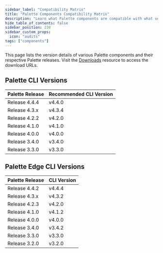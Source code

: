 ```yaml
---
sidebar_label: "Compatibility Matrix"
title: "Palette Components Compatibility Matrix"
description: "Learn what Palette components are compatible with what versions."
hide_table_of_contents: false
sidebar_position: 230
sidebar_custom_props:
  icon: "audits"
tags: ["components"]
---
```


This page lists the version details of various Palette components and their respective Palette releases. Visit the
[Downloads](spectro-downloads.md) resource to access the download URLs.

## Palette CLI Versions

| Palette Release | Recommended CLI Version |
| --------------- | ----------------------- |
| Release 4.4.4   | v4.4.0                  |
| Release 4.3.x   | v4.3.4                  |
| Release 4.2.2   | v4.2.0                  |
| Release 4.1.0   | v4.1.0                  |
| Release 4.0.0   | v4.0.0                  |
| Release 3.4.0   | v3.4.0                  |
| Release 3.3.0   | v3.3.0                  |

## Palette Edge CLI Versions

| Palette Release | CLI Version |
| --------------- | ----------- |
| Release 4.4.2   | v4.4.4      |
| Release 4.3.x   | v4.3.2      |
| Release 4.2.3   | v4.2.0      |
| Release 4.1.0   | v4.1.2      |
| Release 4.0.0   | v4.0.0      |
| Release 3.4.0   | v3.4.2      |
| Release 3.3.0   | v3.3.0      |
| Release 3.2.0   | v3.2.0      |
